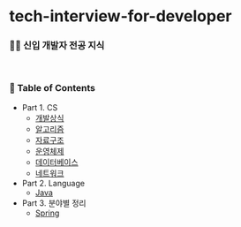# tech-interview-for-developer

### 👶🏻 신입 개발자 전공 지식
</br>

### :memo: Table of Contents

- Part 1. CS
  - [개발상식](Development_common_sense)
  - [알고리즘](Algorithm)
  - [자료구조](DataStructure)
  - [운영체제](OS)
  - [데이터베이스](Database)
  - [네트워크](Network)
- Part 2. Language
  - [Java](Programming)
- Part 3. 분야별 정리
  - [Spring](Spring)

